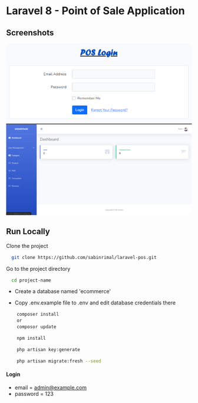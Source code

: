 # Laravel 8 - Point of Sale Application

## Screenshots

![preview img](/preview1.PNG)
![preview img](/preview2.PNG)

## Run Locally

Clone the project

```bash
  git clone https://github.com/sabinrimal/laravel-pos.git
```

Go to the project directory

```bash
  cd project-name
```

-   Create a database named 'ecommerce'

-   Copy .env.example file to .env and edit database credentials there

```bash
    composer install
	or
    composor update
```

```bash
    npm install
```

```bash
    php artisan key:generate
```

```bash
    php artisan migrate:fresh --seed
```

#### Login

-   email = admin@example.com
-   password = 123
